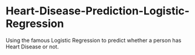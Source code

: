 # Heart-Disease-Prediction-Logistic-Regression
Using the famous Logistic Regression to predict whether a person has Heart Disease or not.

